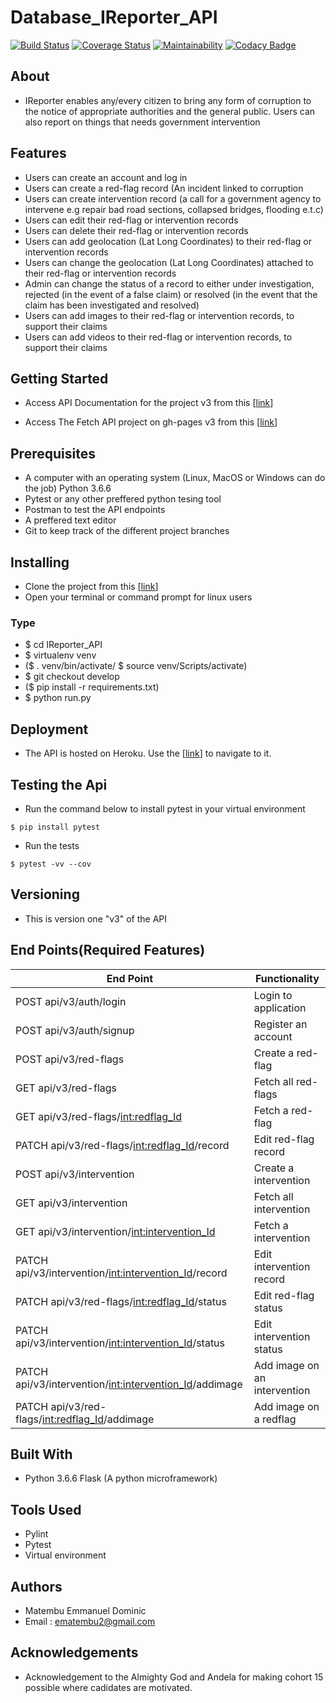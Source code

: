 # Database_IReporter_API

[![Build Status](https://travis-ci.org/ManuelDominic/Database_IReporter_API.svg?branch=develop)](https://travis-ci.org/ManuelDominic/Database_IReporter_API) [![Coverage Status](https://coveralls.io/repos/github/ManuelDominic/Database_IReporter_API/badge.svg)](https://coveralls.io/github/ManuelDominic/Database_IReporter_API?branch=develop) [![Maintainability](https://api.codeclimate.com/v1/badges/f664ff6e611f1039b146/maintainability)](https://codeclimate.com/github/ManuelDominic/Database_IReporter_API/maintainability) [![Codacy Badge](https://api.codacy.com/project/badge/Grade/3181e05c8bf446d28777c216c0d1432a)](https://www.codacy.com/app/ManuelDominic/Database_IReporter_API?utm_source=github.com&amp;utm_medium=referral&amp;utm_content=ManuelDominic/Database_IReporter_API&amp;utm_campaign=Badge_Grade)

## About

-   IReporter enables any/every citizen to bring any form of corruption to the notice of appropriate authorities and the general public. Users can also report on things that needs government intervention

## Features

-   Users can create an account and log in
-   Users can create a red-flag record (An incident linked to corruption
-   Users can create intervention record (a call for a government agency to intervene e.g repair bad road sections, collapsed bridges, flooding e.t.c)
-   Users can edit their red-flag or intervention records
-   Users can delete their red-flag or intervention records
-   Users can add geolocation (Lat Long Coordinates) to their red-flag or intervention records
-   Users can change the geolocation (Lat Long Coordinates) attached to their red-flag or intervention records
-   Admin can change the status of a record to either under investigation, rejected (in the event of a false claim) or resolved (in the event that the claim has been investigated and resolved)
-   Users can add images to their red-flag or intervention records, to support their claims
-   Users can add videos to their red-flag or intervention records, to support their claims

## Getting Started

-   Access API Documentation for the project v3 from this [[link](https://app.swaggerhub.com/apis/ManuelDominic/Ireporterv3/1.0.0)]

-   Access The Fetch API project on gh-pages v3 from this [[link](https://manueldominic.github.io/Database_IReporter_API/)]

## Prerequisites

-   A computer with an operating system (Linux, MacOS or Windows can do the job) Python 3.6.6
-   Pytest or any other preffered python tesing tool
-   Postman to test the API endpoints
-   A preffered text editor
-   Git to keep track of the different project branches

## Installing

-   Clone the project from this [[link](https://github.com/ManuelDominic/Database_IReporter_API.git)]
-   Open your terminal or command prompt for linux users

### Type

-   $ cd IReporter_API
-   $ virtualenv venv
-   ($ . venv/bin/activate/ $ source venv/Scripts/activate)
-   $ git checkout develop
-   ($ pip install -r requirements.txt)
-   $ python run.py

## Deployment

-   The API is hosted on Heroku. Use the [[link](https://ireporter-api-v3.herokuapp.com/api/v1/)] to navigate to it.

## Testing the Api

-   Run the command below to install pytest in your virtual environment
```
$ pip install pytest
```
-   Run the tests
```
$ pytest -vv --cov
```

## Versioning

-   This is version one "v3" of the API

## End Points(Required Features)

|                   End Point                               |           Functionality       |
|  ---------------------------------------------------------|-------------------------------
| POST   api/v3/auth/login                                  | Login to application          |
| POST   api/v3/auth/signup                                 | Register an account           |
| POST   api/v3/red-flags                                   | Create a red-flag             |
| GET    api/v3/red-flags                                   | Fetch all red-flags           |
| GET    api/v3/red-flags/<int:redflag_Id>                  | Fetch a red-flag              |
| PATCH  api/v3/red-flags/<int:redflag_Id>/record           | Edit red-flag record          |
| POST   api/v3/intervention                                | Create a intervention         |
| GET    api/v3/intervention                                | Fetch all intervention        |
| GET    api/v3/intervention/<int:intervention_Id>          | Fetch a intervention          |
| PATCH  api/v3/intervention/<int:intervention_Id>/record   | Edit intervention record      |
| PATCH  api/v3/red-flags/<int:redflag_Id>/status           | Edit red-flag status          |
| PATCH  api/v3/intervention/<int:intervention_Id>/status   | Edit intervention status      |
| PATCH  api/v3/intervention/<int:intervention_Id>/addimage | Add image on an intervention  |
| PATCH  api/v3/red-flags/<int:redflag_Id>/addimage         | Add image on a redflag        |

## Built With

-   Python 3.6.6 Flask (A python microframework)

## Tools Used

-   Pylint
-   Pytest
-   Virtual environment

## Authors

-   Matembu Emmanuel Dominic
-   Email : ematembu2@gmail.com

## Acknowledgements

-   Acknowledgement to the Almighty God and Andela for making cohort 15 possible where cadidates are motivated.
